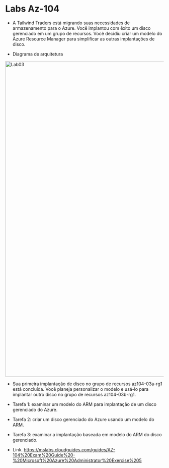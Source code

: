 # Labs Az-104

- A Tailwind Traders está migrando suas necessidades de armazenamento para o Azure. Você implantou com êxito um disco gerenciado em um grupo de recursos. Você decidiu criar um modelo do Azure Resource Manager para simplificar as outras implantações de disco.

- Diagrama de arquitetura
</p>
<img src="https://user-images.githubusercontent.com/91704169/277471170-0fe93007-4e48-4e2d-ba1f-a7ec21f2ada4.png" min-width=1000px" max-width="1000px" width="1000px" align="center" alt="Lab03">

</p>

- Sua primeira implantação de disco no grupo de recursos az104-03a-rg1 está concluída. Você planeja personalizar o modelo e usá-lo para implantar outro disco no grupo de recursos az104-03b-rg1.

- Tarefa 1: examinar um modelo do ARM para implantação de um disco gerenciado do Azure.

- Tarefa 2: criar um disco gerenciado do Azure usando um modelo do ARM.

- Tarefa 3: examinar a implantação baseada em modelo do ARM do disco gerenciado.

- Link. https://mslabs.cloudguides.com/guides/AZ-104%20Exam%20Guide%20-%20Microsoft%20Azure%20Administrator%20Exercise%205
